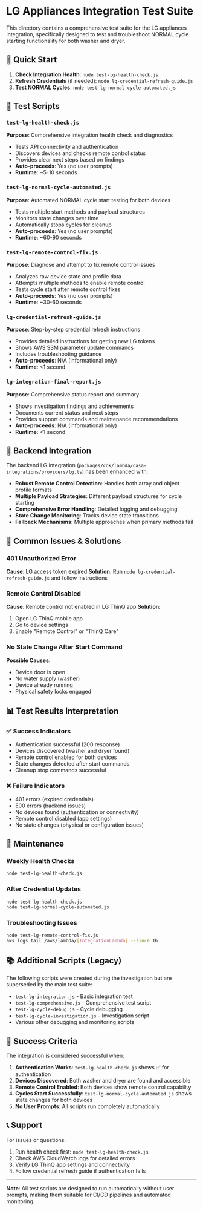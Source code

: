 # LG Appliances Integration Test Suite

This directory contains a comprehensive test suite for the LG appliances integration, specifically designed to test and troubleshoot NORMAL cycle starting functionality for both washer and dryer.

## 🎯 Quick Start

1. **Check Integration Health**: `node test-lg-health-check.js`
2. **Refresh Credentials** (if needed): `node lg-credential-refresh-guide.js`
3. **Test NORMAL Cycles**: `node test-lg-normal-cycle-automated.js`

## 📄 Test Scripts

### `test-lg-health-check.js`
**Purpose**: Comprehensive integration health check and diagnostics
- Tests API connectivity and authentication
- Discovers devices and checks remote control status
- Provides clear next steps based on findings
- **Auto-proceeds**: Yes (no user prompts)
- **Runtime**: ~5-10 seconds

### `test-lg-normal-cycle-automated.js`
**Purpose**: Automated NORMAL cycle start testing for both devices
- Tests multiple start methods and payload structures
- Monitors state changes over time
- Automatically stops cycles for cleanup
- **Auto-proceeds**: Yes (no user prompts)
- **Runtime**: ~60-90 seconds

### `test-lg-remote-control-fix.js`
**Purpose**: Diagnose and attempt to fix remote control issues
- Analyzes raw device state and profile data
- Attempts multiple methods to enable remote control
- Tests cycle start after remote control fixes
- **Auto-proceeds**: Yes (no user prompts)
- **Runtime**: ~30-60 seconds

### `lg-credential-refresh-guide.js`
**Purpose**: Step-by-step credential refresh instructions
- Provides detailed instructions for getting new LG tokens
- Shows AWS SSM parameter update commands
- Includes troubleshooting guidance
- **Auto-proceeds**: N/A (informational only)
- **Runtime**: <1 second

### `lg-integration-final-report.js`
**Purpose**: Comprehensive status report and summary
- Shows investigation findings and achievements
- Documents current status and next steps
- Provides support commands and maintenance recommendations
- **Auto-proceeds**: N/A (informational only)
- **Runtime**: <1 second

## 🔧 Backend Integration

The backend LG integration (`packages/cdk/lambda/casa-integrations/providers/lg.ts`) has been enhanced with:

- **Robust Remote Control Detection**: Handles both array and object profile formats
- **Multiple Payload Strategies**: Different payload structures for cycle starting
- **Comprehensive Error Handling**: Detailed logging and debugging
- **State Change Monitoring**: Tracks device state transitions
- **Fallback Mechanisms**: Multiple approaches when primary methods fail

## 🚨 Common Issues & Solutions

### 401 Unauthorized Error
**Cause**: LG access token expired
**Solution**: Run `node lg-credential-refresh-guide.js` and follow instructions

### Remote Control Disabled
**Cause**: Remote control not enabled in LG ThinQ app
**Solution**: 
1. Open LG ThinQ mobile app
2. Go to device settings
3. Enable "Remote Control" or "ThinQ Care"

### No State Change After Start Command
**Possible Causes**:
- Device door is open
- No water supply (washer)
- Device already running
- Physical safety locks engaged

## 📊 Test Results Interpretation

### ✅ Success Indicators
- Authentication successful (200 response)
- Devices discovered (washer and dryer found)
- Remote control enabled for both devices
- State changes detected after start commands
- Cleanup stop commands successful

### ❌ Failure Indicators
- 401 errors (expired credentials)
- 500 errors (backend issues)
- No devices found (authentication or connectivity)
- Remote control disabled (app settings)
- No state changes (physical or configuration issues)

## 🔄 Maintenance

### Weekly Health Checks
```bash
node test-lg-health-check.js
```

### After Credential Updates
```bash
node test-lg-health-check.js
node test-lg-normal-cycle-automated.js
```

### Troubleshooting Issues
```bash
node test-lg-remote-control-fix.js
aws logs tail /aws/lambda/[IntegrationLambda] --since 1h
```

## 📚 Additional Scripts (Legacy)

The following scripts were created during the investigation but are superseded by the main test suite:

- `test-lg-integration.js` - Basic integration test
- `test-lg-comprehensive.js` - Comprehensive test script
- `test-lg-cycle-debug.js` - Cycle debugging
- `test-lg-cycle-investigation.js` - Investigation script
- Various other debugging and monitoring scripts

## 🎯 Success Criteria

The integration is considered successful when:

1. **Authentication Works**: `test-lg-health-check.js` shows ✅ for authentication
2. **Devices Discovered**: Both washer and dryer are found and accessible
3. **Remote Control Enabled**: Both devices show remote control capability
4. **Cycles Start Successfully**: `test-lg-normal-cycle-automated.js` shows state changes for both devices
5. **No User Prompts**: All scripts run completely automatically

## 📞 Support

For issues or questions:
1. Run health check first: `node test-lg-health-check.js`
2. Check AWS CloudWatch logs for detailed errors
3. Verify LG ThinQ app settings and connectivity
4. Follow credential refresh guide if authentication fails

---

**Note**: All test scripts are designed to run automatically without user prompts, making them suitable for CI/CD pipelines and automated monitoring.
